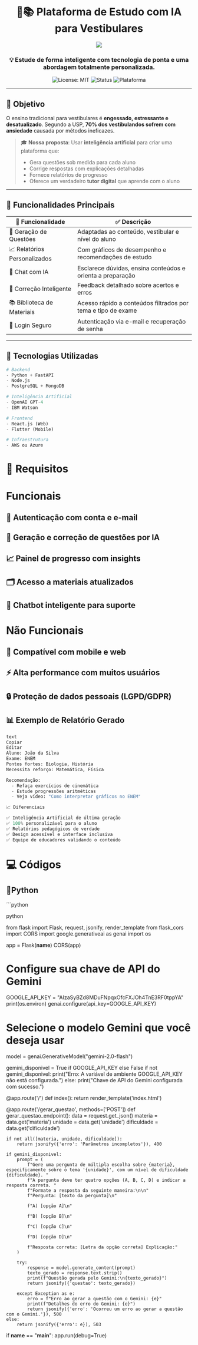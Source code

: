 <div align="center">

# 🧠📚 Plataforma de Estudo com IA para Vestibulares

![](https://media.tenor.com/PefkNzNeTtoAAAAM/the-simpsons-bart-simpson.gif)

### 💡 Estude de forma inteligente com tecnologia de ponta e uma abordagem totalmente personalizada.

![License: MIT](https://img.shields.io/badge/license-MIT-blue.svg)
![Status](https://img.shields.io/badge/status-Em%20Desenvolvimento-yellow)
![Plataforma](https://img.shields.io/badge/plataforma-Web%20e%20Mobile-00c853)

</div>

---

## 🎯 Objetivo

O ensino tradicional para vestibulares é **engessado, estressante e desatualizado**. Segundo a USP, **70% dos vestibulandos sofrem com ansiedade** causada por métodos ineficazes.

> 🎓 **Nossa proposta**: Usar **inteligência artificial** para criar uma plataforma que:
> - Gera questões sob medida para cada aluno
> - Corrige respostas com explicações detalhadas
> - Fornece relatórios de progresso
> - Oferece um verdadeiro **tutor digital** que aprende com o aluno

---

## 🚀 Funcionalidades Principais

| 🔧 Funcionalidade               | ✅ Descrição                                                                 |
|-------------------------------|-----------------------------------------------------------------------------|
| 🎯 Geração de Questões         | Adaptadas ao conteúdo, vestibular e nível do aluno                          |
| 📈 Relatórios Personalizados   | Com gráficos de desempenho e recomendações de estudo                        |
| 💬 Chat com IA                 | Esclarece dúvidas, ensina conteúdos e orienta a preparação                  |
| 🧠 Correção Inteligente        | Feedback detalhado sobre acertos e erros                                   |
| 📚 Biblioteca de Materiais     | Acesso rápido a conteúdos filtrados por tema e tipo de exame               |
| 🔐 Login Seguro                | Autenticação via e-mail e recuperação de senha                             |

---

## 🧰 Tecnologias Utilizadas

```python
# Backend
- Python + FastAPI
- Node.js
- PostgreSQL + MongoDB

# Inteligência Artificial
- OpenAI GPT-4
- IBM Watson

# Frontend
- React.js (Web)
- Flutter (Mobile)

# Infraestrutura
- AWS ou Azure
```


# 🔐 Requisitos
# Funcionais
## 🔑 Autenticação com conta e e-mail

## 🧠 Geração e correção de questões por IA

## 📈 Painel de progresso com insights

## 🗂️ Acesso a materiais atualizados

## 🤖 Chatbot inteligente para suporte

# Não Funcionais
## 📱 Compatível com mobile e web

## ⚡ Alta performance com muitos usuários

## 🔒 Proteção de dados pessoais (LGPD/GDPR)

## 📊 Exemplo de Relatório Gerado
```python
text
Copiar
Editar
Aluno: João da Silva
Exame: ENEM
Pontos fortes: Biologia, História
Necessita reforço: Matemática, Física

Recomendação:
  - Refaça exercícios de cinemática
  - Estude progressões aritméticas
  - Veja vídeo: "Como interpretar gráficos no ENEM"

📈 Diferenciais

✅ Inteligência Artificial de última geração
✅ 100% personalizável para o aluno
✅ Relatórios pedagógicos de verdade
✅ Design acessível e interface inclusiva
✅ Equipe de educadores validando o conteúdo
```
# 💻 Códigos
## 🐍Python
´´´python

python

from flask import Flask, request, jsonify, render_template
from flask_cors import CORS
import google.generativeai as genai
import os

app = Flask(__name__)
CORS(app)

# Configure sua chave de API do Gemini
GOOGLE_API_KEY = "AIzaSyBZd8MDuFNpqxOfcFXJOh4TnE3RF0tppYA"
print(os.environ)
genai.configure(api_key=GOOGLE_API_KEY)

# Selecione o modelo Gemini que você deseja usar
model = genai.GenerativeModel("gemini-2.0-flash")

gemini_disponivel = True if GOOGLE_API_KEY else False
if not gemini_disponivel:
    print("Erro: A variável de ambiente GOOGLE_API_KEY não está configurada.")
else:
    print("Chave de API do Gemini configurada com sucesso.")


@app.route('/')
def index():
    return render_template('index.html')


@app.route('/gerar_questao', methods=['POST'])
def gerar_questao_endpoint():
    data = request.get_json()
    materia = data.get('materia')
    unidade = data.get('unidade')
    dificuldade = data.get('dificuldade')
   
    if not all([materia, unidade, dificuldade]):
        return jsonify({'erro': 'Parâmetros incompletos'}), 400

    if gemini_disponivel:
        prompt = (
            f"Gere uma pergunta de múltipla escolha sobre {materia}, especificamente sobre o tema '{unidade}', com um nível de dificuldade {dificuldade}. "
            f"A pergunta deve ter quatro opções (A, B, C, D) e indicar a resposta correta. "
            f"Formate a resposta da seguinte maneira:\n\n"
            f"Pergunta: [texto da pergunta]\n"

            f"A) [opção A]\n"

            f"B) [opção B]\n"

            f"C) [opção C]\n"

            f"D) [opção D]\n"

            f"Resposta correta: [Letra da opção correta] Explicação:"
        )

        try:
            response = model.generate_content(prompt)
            texto_gerado = response.text.strip()
            print(f"Questão gerada pelo Gemini:\n{texto_gerado}")
            return jsonify({'questao': texto_gerado})

        except Exception as e:
            erro = f"Erro ao gerar a questão com o Gemini: {e}"
            print(f"Detalhes do erro do Gemini: {e}")
            return jsonify({'erro': 'Ocorreu um erro ao gerar a questão com o Gemini.'}), 500
    else:
        return jsonify({'erro': e}), 503
        
if __name__ == "__main__":
    app.run(debug=True)
    
```
